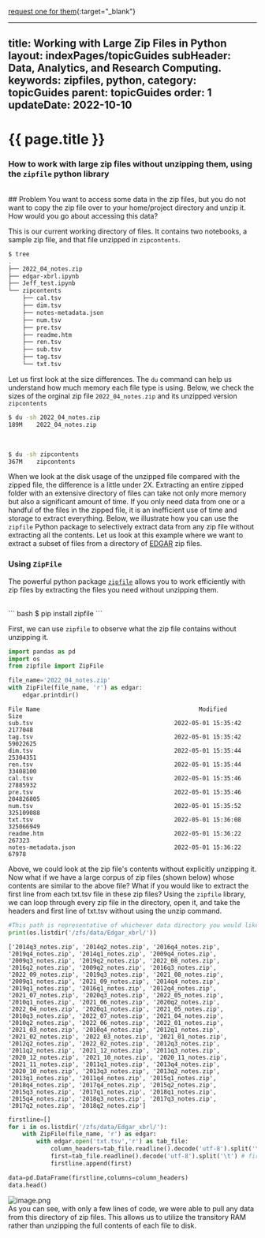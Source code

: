 [request one for them](https://uit.stanford.edu/service/sponsorship){:target="_blank"}

---
title: Working with Large Zip Files in Python
layout: indexPages/topicGuides
subHeader: Data, Analytics, and Research Computing.
keywords: zipfiles, python,
category: topicGuides
parent: topicGuides
order: 1
updateDate: 2022-10-10
---



# {{ page.title }}


### How to work with large zip files **without** unzipping them, using the `zipfile` python library
<br>
## Problem
You want to access some data in the zip files, but you do not want to copy the zip file over to your home/project directory and unzip it. How would you go about accessing this data?

This is our current working directory of files. It contains two notebooks, a sample zip file, and that file unzipped in `zipcontents`.
<br>


``` bash 
$ tree
.
├── 2022_04_notes.zip
├── edgar-xbrl.ipynb
├── Jeff_test.ipynb
└── zipcontents
    ├── cal.tsv
    ├── dim.tsv
    ├── notes-metadata.json
    ├── num.tsv
    ├── pre.tsv
    ├── readme.htm
    ├── ren.tsv
    ├── sub.tsv
    ├── tag.tsv
    └── txt.tsv
```


Let us first look at the size differences. The `du` command can help us understand how much memory each file type is using. Below, we check the sizes of the orginal zip file `2022_04_notes.zip` and its unzipped version `zipcontents` 


``` bash 
$ du -sh 2022_04_notes.zip
189M    2022_04_notes.zip
```
<br>

```bash 
$ du -sh zipcontents
367M    zipcontents
```

When we look at the disk usage of the unzipped file compared with the zipped file, the difference is a little under 2X. 
Extracting an entire zipped folder with an extensive directory of files can take not only more memory but also a significant amount of time. If you only need data from one or a handful of the files in the zipped file, it is an inefficient use of time and storage to extract everything. 
Below, we illustrate how you can use the `zipfile` Python package to selectively extract data from any zip file without extracting all the contents. Let us look at this example where we want to extract a subset of files from a directory 
of [EDGAR](https://www.sec.gov/dera/data/financial-statement-data-sets.html) zip files. 
 
### Using `ZipFile`

The powerful python package [`zipfile`](https://docs.python.org/3/library/zipfile.html) allows you to work efficiently with zip files by extracting the files you need without unzipping them.

<br>
``` bash
$ pip install zipfile
```

First, we can use `zipfile` to observe what the zip file contains without unzipping it.


```python
import pandas as pd
import os
from zipfile import ZipFile

file_name='2022_04_notes.zip'
with ZipFile(file_name, 'r') as edgar:
    edgar.printdir()
```

```
File Name                                             Modified             Size
sub.tsv                                        2022-05-01 15:35:42      2177048
tag.tsv                                        2022-05-01 15:35:42     59022625
dim.tsv                                        2022-05-01 15:35:44     25304351
ren.tsv                                        2022-05-01 15:35:44     33408100
cal.tsv                                        2022-05-01 15:35:46     27885932
pre.tsv                                        2022-05-01 15:35:46    204826805
num.tsv                                        2022-05-01 15:35:52    325109088
txt.tsv                                        2022-05-01 15:36:08    325066949
readme.htm                                     2022-05-01 15:36:22       267323
notes-metadata.json                            2022-05-01 15:36:22        67978
```
Above, we could look at the zip file's contents without explicitly unzipping it. Now what if we have a large corpus of zip files (shown below) whose contents are similar to the above file?
What if you would like to extract the first line from each txt.tsv file in these zip files? Using the `zipfile` library, we can loop through every zip file in the directory, open it, and take the headers and first line of txt.tsv without using the unzip command.

``` python 
#This path is representative of whichever data directory you would like to read from
print(os.listdir('/zfs/data/Edgar_xbrl/'))
```
```
['2014q3_notes.zip', '2014q2_notes.zip', '2016q4_notes.zip', '2019q4_notes.zip', '2014q1_notes.zip', '2009q4_notes.zip', '2009q3_notes.zip', '2019q2_notes.zip', '2022_08_notes.zip', '2016q2_notes.zip', '2009q2_notes.zip', '2016q3_notes.zip', '2022_09_notes.zip', '2019q3_notes.zip', '2021_08_notes.zip', '2009q1_notes.zip', '2021_09_notes.zip', '2014q4_notes.zip', '2019q1_notes.zip', '2016q1_notes.zip', '2012q4_notes.zip', '2021_07_notes.zip', '2020q3_notes.zip', '2022_05_notes.zip', '2010q1_notes.zip', '2021_06_notes.zip', '2020q2_notes.zip', '2022_04_notes.zip', '2020q1_notes.zip', '2021_05_notes.zip', '2010q3_notes.zip', '2022_07_notes.zip', '2021_04_notes.zip', '2010q2_notes.zip', '2022_06_notes.zip', '2022_01_notes.zip', '2021_03_notes.zip', '2010q4_notes.zip', '2012q1_notes.zip', '2021_02_notes.zip', '2022_03_notes.zip', '2021_01_notes.zip', '2012q2_notes.zip', '2022_02_notes.zip', '2012q3_notes.zip', '2011q2_notes.zip', '2021_12_notes.zip', '2011q3_notes.zip', '2020_12_notes.zip', '2021_10_notes.zip', '2020_11_notes.zip', '2021_11_notes.zip', '2011q1_notes.zip', '2013q4_notes.zip', '2020_10_notes.zip', '2013q3_notes.zip', '2013q2_notes.zip', '2013q1_notes.zip', '2011q4_notes.zip', '2015q1_notes.zip', '2018q4_notes.zip', '2017q4_notes.zip', '2015q2_notes.zip', '2015q3_notes.zip', '2017q1_notes.zip', '2018q1_notes.zip', '2015q4_notes.zip', '2018q3_notes.zip', '2017q3_notes.zip', '2017q2_notes.zip', '2018q2_notes.zip']
```
``` python 
firstline=[]
for i in os.listdir('/zfs/data/Edgar_xbrl/'):
    with ZipFile(file_name, 'r') as edgar:
        with edgar.open('txt.tsv','r') as tab_file:
            column_headers=tab_file.readline().decode('utf-8').split('\t') # column names
            first=tab_file.readline().decode('utf-8').split('\t') # first row
            firstline.append(first)

data=pd.DataFrame(firstline,columns=column_headers)
data.head()
```

![image.png](/images/Finalzip.jpg)
<br>
As you can see, with only a few lines of code, we were able to pull any data from this directory of zip files. 
This allows us to utilize the transitory RAM rather than unzipping the full contents of each file to disk.
